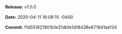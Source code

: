 **Release:** 
v1.0.0
<br><br>**Date:** 
2020-04-11 16:08:15 -0400
<br><br>**Commit:** 
f1d551821901b1e31dbfe1d18438e671841aef34
